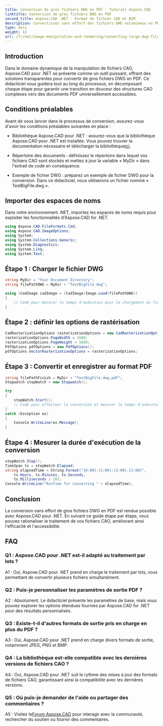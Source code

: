 ```yaml
---
title: Conversion de gros fichiers DWG en PDF - Tutoriel Aspose.CAD
linktitle: Conversion de gros fichiers DWG en PDF
second_title: Aspose.CAD .NET - Format de fichier CAO et BIM
description: Convertissez sans effort des fichiers DWG volumineux en PDF à l'aide d'Aspose.CAD pour .NET. Rationalisez vos processus de CAO avec ce didacticiel étape par étape.
type: docs
weight: 12
url: /fr/net/image-manipulation-and-rendering/converting-large-dwg-files-to-pdf/
---
```

## Introduction

Dans le domaine dynamique de la manipulation de fichiers CAO, Aspose.CAD pour .NET se présente comme un outil puissant, offrant des solutions transparentes pour convertir de gros fichiers DWG en PDF. Ce didacticiel vous guidera tout au long du processus, en décomposant chaque étape pour garantir une transition en douceur des structures CAO complexes vers des documents PDF universellement accessibles.

## Conditions préalables

Avant de vous lancer dans le processus de conversion, assurez-vous d'avoir les conditions préalables suivantes en place :

- Bibliothèque Aspose.CAD pour .NET : assurez-vous que la bibliothèque Aspose.CAD pour .NET est installée. Vous pouvez trouver la documentation nécessaire et télécharger la bibliothèque[ici](https://reference.aspose.com/cad/net/).

- Répertoire des documents : définissez le répertoire dans lequel vos fichiers CAO sont stockés et mettez à jour la variable « MyDir » dans l'extrait de code en conséquence.

- Exemple de fichier DWG : préparez un exemple de fichier DWG pour la conversion. Dans ce didacticiel, nous utiliserons un fichier nommé « TestBigFile.dwg ».

## Importer des espaces de noms

Dans votre environnement .NET, importez les espaces de noms requis pour exploiter les fonctionnalités d'Aspose.CAD for .NET.

```csharp
using Aspose.CAD.FileFormats.Cad;
using Aspose.CAD.ImageOptions;
using System;
using System.Collections.Generic;
using System.Diagnostics;
using System.Linq;
using System.Text;
```

## Étape 1 : Charger le fichier DWG

```csharp
string MyDir = "Your Document Directory";
string filePathDWG = MyDir + "TestBigFile.dwg";

using (CadImage cadImage = (CadImage)Image.Load(filePathDWG))
{
    // Code pour mesurer le temps d'exécution pour le chargement du fichier DWG
}
```

## Étape 2 : définir les options de rastérisation

```csharp
CadRasterizationOptions rasterizationOptions = new CadRasterizationOptions();
rasterizationOptions.PageWidth = 1600;
rasterizationOptions.PageHeight = 1600;
PdfOptions pdfOptions = new PdfOptions();
pdfOptions.VectorRasterizationOptions = rasterizationOptions;
```

## Étape 3 : Convertir et enregistrer au format PDF

```csharp
string filePathFinish = MyDir + "TestBigFile.dwg.pdf";
Stopwatch stopWatch = new Stopwatch();

try
{
    stopWatch.Start();
    // Code pour effectuer la conversion et mesurer le temps d'exécution
}
catch (Exception ex)
{
    Console.WriteLine(ex.Message);
}
```

## Étape 4 : Mesurer la durée d'exécution de la conversion

```csharp
stopWatch.Stop();
TimeSpan ts = stopWatch.Elapsed;
string elapsedTime = String.Format("{0:00}:{1:00}:{2:00}.{3:00}",
    ts.Hours, ts.Minutes, ts.Seconds,
    ts.Milliseconds / 10);
Console.WriteLine("RunTime for converting " + elapsedTime);
```

## Conclusion

La conversion sans effort de gros fichiers DWG en PDF est rendue possible avec Aspose.CAD pour .NET. En suivant ce guide étape par étape, vous pouvez rationaliser le traitement de vos fichiers CAO, améliorant ainsi l'efficacité et l'accessibilité.

## FAQ

### Q1 : Aspose.CAD pour .NET est-il adapté au traitement par lots ?

A1 : Oui, Aspose.CAD pour .NET prend en charge le traitement par lots, vous permettant de convertir plusieurs fichiers simultanément.

### Q2 : Puis-je personnaliser les paramètres de sortie PDF ?

A2 : Absolument. Le didacticiel présente les paramètres de base, mais vous pouvez explorer les options étendues fournies par Aspose.CAD for .NET pour des résultats personnalisés.

### Q3 : Existe-t-il d'autres formats de sortie pris en charge en plus du PDF ?

A3 : Oui, Aspose.CAD pour .NET prend en charge divers formats de sortie, notamment JPEG, PNG et BMP.

### Q4 : La bibliothèque est-elle compatible avec les dernières versions de fichiers CAO ?

A4 : Oui, Aspose.CAD pour .NET suit le rythme des mises à jour des formats de fichiers CAO, garantissant ainsi la compatibilité avec les dernières versions.

### Q5 : Où puis-je demander de l'aide ou partager des commentaires ?

 A5 : Visitez le[Forum Aspose.CAD](https://forum.aspose.com/c/cad/19) pour interagir avec la communauté, rechercher du soutien ou fournir des commentaires.